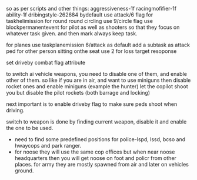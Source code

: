so as per scripts and other things:
aggressiveness-1f
racingmofifier-1f
ability-1f
dribingstyle-262684
bydefault use attack/6 flag for taskhelimission
for round round circling use 9/circle flag
use blockpermanentevent for pilot as well as shooters so that they focus on whatever task given. and then mark always keep task.

for planes use taskplanemission 6/attack as default
add a subtask as attack ped for other person sitting onthe seat
use 2 for loss target resoponse

set driveby combat flag attribute

to switch ai vehicle weapons, you need to disable one of them, and enable other of them. so like if you are in air, and want to use miniguns then disable rocket ones and enable miniguns (example the hunter) let the copilot shoot you but disable the pilot rockets (both barrage and locking)


next important is to enable driveby flag to make sure peds shoot when driving.

switch to weapon is done by finding current weapon, disable it and enable the one to be used.

- need to find some predefined positions for police-lspd, lssd, bcso and hwaycops and park ranger.
- for noose they will use the same cop offices but when near noose headquarters then you will get noose on foot and policr from other places. for army they are mostly spawned from air and later on vehicles ground.
